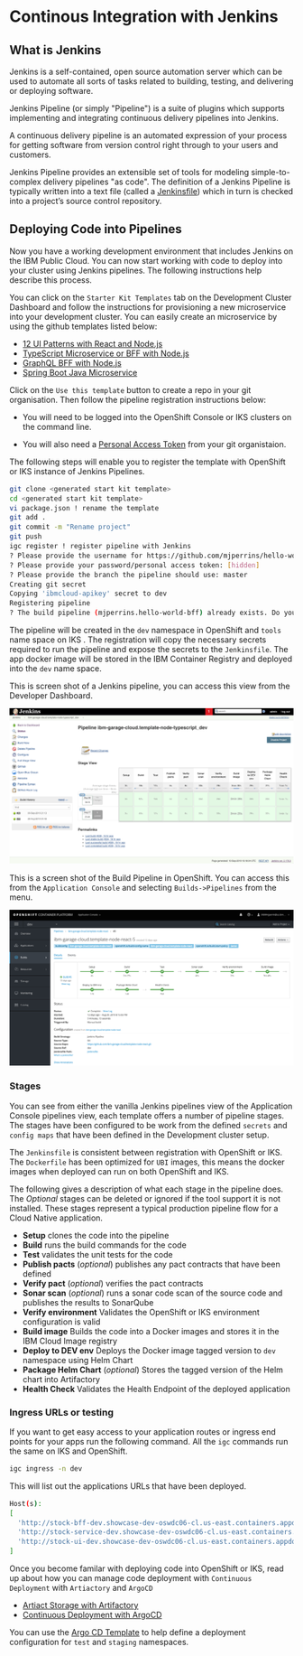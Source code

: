 
# Continous Integration with Jenkins

## What is Jenkins

Jenkins is a self-contained, open source automation server which can be used to automate all sorts of tasks related to building, testing, and delivering or deploying software.

Jenkins Pipeline (or simply "Pipeline") is a suite of plugins which supports implementing and integrating continuous delivery pipelines into Jenkins.

A continuous delivery pipeline is an automated expression of your process for getting software from version control right through to your users and customers.

Jenkins Pipeline provides an extensible set of tools for modeling simple-to-complex delivery pipelines "as code". The definition of a Jenkins Pipeline is typically written into a text file (called a [Jenkinsfile](https://jenkins.io/doc/pipeline/tour/hello-world/)) which in turn is checked into a project’s source control repository.


## Deploying Code into Pipelines

Now you have a working development environment that includes Jenkins on the IBM Public Cloud. You can now start working with code to deploy into your cluster using Jenkins pipelines. The following instructions help describe this process.

You can click on the `Starter Kit Templates` tab on the Development Cluster Dashboard and follow the instructions for provisioning a new microservice into your development cluster. You can easily create an microservice by using the github templates listed below:

* [12 UI Patterns with React and Node.js](https://github.com/ibm-garage-cloud/template-node-react)
* [TypeScript Microservice or BFF with Node.js](https://github.com/ibm-garage-cloud/template-node-typescript)
* [GraphQL BFF with Node.js](https://github.com/ibm-garage-cloud/template-graphql-typescript)
* [Spring Boot Java Microservice](https://github.com/ibm-garage-cloud/template-java-spring)

Click on the `Use this template` button to create a repo in your git organisation. Then follow the pipeline registration instructions below: 

- You will need to be logged into the OpenShift Console or IKS clusters on the command line. 

- You will also need a [Personal Access Token](https://help.github.com/en/articles/creating-a-personal-access-token-for-the-command-line) from your git organistaion.

The following steps will enable you to register the template with OpenShift or IKS instance of Jenkins Pipelines.

```bash
git clone <generated start kit template>
cd <generated start kit template>
vi package.json ! rename the template
git add .
git commit -m "Rename project"
git push
igc register ! register pipeline with Jenkins
? Please provide the username for https://github.com/mjperrins/hello-world-bff.git: mperrins
? Please provide your password/personal access token: [hidden]
? Please provide the branch the pipeline should use: master
Creating git secret
Copying 'ibmcloud-apikey' secret to dev
Registering pipeline
? The build pipeline (mjperrins.hello-world-bff) already exists. Do you want to update it? (Y/n)
```

The pipeline will be created in the `dev` namespace in OpenShift and `tools` name space on IKS . The registration will copy the necessary secrets required to run the pipeline and expose the secrets to the `Jenkinsfile`. The app docker image will be stored in the IBM Container Registry and deployed into the `dev` name space. 


This is screen shot of a Jenkins pipeline, you can access this view from the Developer Dashboard.

![Jenkins Pipelines View](./images/pipelines.png)

This is a screen shot of the Build Pipeline in OpenShift. You can access this from the `Application Console` and selecting `Builds->Pipelines` from the menu.

![OpenShift Pipelines View](./images/ospipelines.png)

### Stages

You can see from either the vanilla Jenkins pipelines view of the Application Console pipelines view, each template offers a number of pipeline stages. The stages have been configured to be work from the defined `secrets` and `config maps` that have been defined in the Development cluster setup.

The `Jenkinsfile` is consistent between registration with OpenShift or IKS. The `Dockerfile` has been optimized for `UBI` images, this means the docker images when deployed can run on both OpenShift and IKS.

The following gives a description of what each stage in the pipeline does. The *Optional* stages can be deleted or ignored if the tool support it is not installed. These stages represent a typical production pipeline flow for a Cloud Native application.

- **Setup** clones the code into the pipeline	
- **Build** runs the build commands for the code
- **Test**	validates the unit tests for the code
- **Publish pacts**	(*optional*) publishes any pact contracts that have been defined
- **Verify pact** (*optional*) verifies the pact contracts 
- **Sonar scan** (*optional*) runs a sonar code scan of the source code and publishes the results to SonarQube
- **Verify environment** Validates the OpenShift or IKS environment configuration is valid	
- **Build image** Builds the code into a Docker images and stores it in the IBM Cloud Image registry
- **Deploy to DEV env**	Deploys the Docker image tagged version to `dev` namespace using Helm Chart
- **Package Helm Chart** (*optional*) Stores the tagged version of the Helm chart into Artifactory
- **Health Check** Validates the Health Endpoint of the deployed application


### Ingress URLs or testing 

If you want to get easy access to your application routes or ingress end points for your apps run the following command. All the `igc` commands run the same on IKS and OpenShift.
```bash
igc ingress -n dev
```
This will list out the applications URLs that have been deployed.

```bash
Host(s):
[
  'http://stock-bff-dev.showcase-dev-oswdc06-cl.us-east.containers.appdomain.cloud',
  'http://stock-service-dev.showcase-dev-oswdc06-cl.us-east.containers.appdomain.cloud',
  'http://stock-ui-dev.showcase-dev-oswdc06-cl.us-east.containers.appdomain.cloud',
]
```

Once you become familar with deploying code into OpenShift or IKS, read up about how you can manage code deployment with `Continuous Deployment` with `Artiactory` and `ArgoCD`

- [Artiact Storage with Artifactory](./ARTIFACTORY.md)
- [Continuous Deployment with ArgoCD](./ARGOCD.md)

You can use the [Argo CD Template](https://github.com/ibm-garage-cloud/template-argocd-test) to help define a deployment configuration for `test` and `staging` namespaces.



